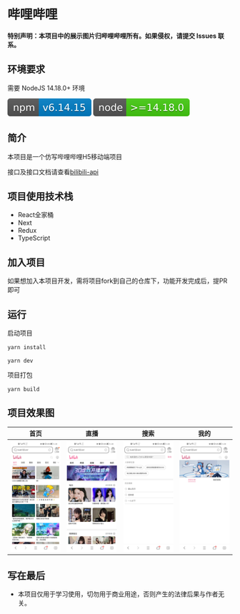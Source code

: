 # 哔哩哔哩

**特别声明：本项目中的展示图片归哔哩哔哩所有。如果侵权，请提交 Issues 联系。**

## 环境要求

需要 NodeJS 14.18.0+ 环境

![](./public/design-sketch/npm-6.14.15.svg)
![](./public/design-sketch/node-14.18.0.svg)

## 简介

本项目是一个仿写哔哩哔哩H5移动端项目

接口及接口文档请查看[bilibili-api](https://github.com/xlz122/bilibili-api)

## 项目使用技术栈

* React全家桶
* Next
* Redux
* TypeScript

## 加入项目

如果想加入本项目开发，需将项目fork到自己的仓库下，功能开发完成后，提PR即可

## 运行

启动项目

```
yarn install
```

```
yarn dev
```

项目打包

```
yarn build
```

## 项目效果图

|首页|直播|搜索|我的|
|---|---|---|---|
|![](./public/design-sketch/home.jpg)|![](./public/design-sketch/live.jpg)|![](./public/design-sketch/search.jpg)|![](./public/design-sketch/space.jpg)|


## 写在最后

* 本项目仅用于学习使用，切勿用于商业用途，否则产生的法律后果与作者无关。
